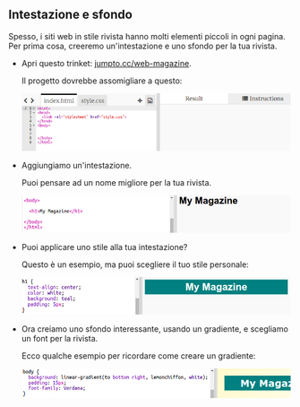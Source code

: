 ## Intestazione e sfondo

Spesso, i siti web in stile rivista hanno molti elementi piccoli in ogni pagina. Per prima cosa, creeremo un'intestazione e uno sfondo per la tua rivista.

+ Apri questo trinket: <a href="http://jumpto.cc/web-magazine" target="_blank">jumpto.cc/web-magazine</a>.
    
    Il progetto dovrebbe assomigliare a questo:
    
    ![screenshot](images/magazine-starter.png)

+ Aggiungiamo un'intestazione.
    
    Puoi pensare ad un nome migliore per la tua rivista.
    
    ![screenshot](images/magazine-heading.png)

+ Puoi applicare uno stile alla tua intestazione?
    
    Questo è un esempio, ma puoi scegliere il tuo stile personale:
    
    ![screenshot](images/magazine-heading-style.png)

+ Ora creiamo uno sfondo interessante, usando un gradiente, e scegliamo un font per la rivista.
    
    Ecco qualche esempio per ricordare come creare un gradiente:
    
    ![screenshot](images/magazine-background.png)